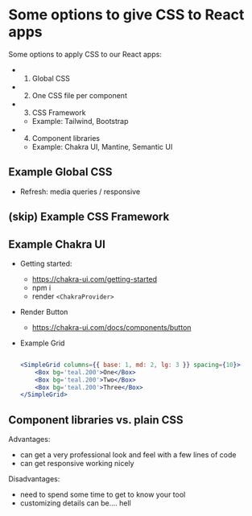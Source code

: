 

# Some options to give CSS to React apps

<!--

How: demo on popcorn time

Note:
- consider doing a full session where we give style to the whole app popcorn-time (ex. using Chakra)

-->


Some options to apply CSS to our React apps:

- 1. Global CSS

- 2. One CSS file per component

- 3. CSS Framework
    - Example: Tailwind, Bootstrap

- 4. Component libraries
    - Example: Chakra UI, Mantine, Semantic UI



## Example Global CSS
- Refresh: media queries / responsive


## (skip) Example CSS Framework


## Example Chakra UI

- Getting started:
    - https://chakra-ui.com/getting-started
    - npm i
    - render `<ChakraProvider>`


- Render Button
    - https://chakra-ui.com/docs/components/button


- Example Grid

    ```jsx

    <SimpleGrid columns={{ base: 1, md: 2, lg: 3 }} spacing={10}>
        <Box bg='teal.200'>One</Box>
        <Box bg='teal.200'>Two</Box>
        <Box bg='teal.200'>Three</Box>
    </SimpleGrid>

    ```



## Component libraries vs. plain CSS

Advantages:
- can get a very professional look and feel with a few lines of code
- can get responsive working nicely

Disadvantages:
- need to spend some time to get to know your tool
- customizing details can be.... hell



